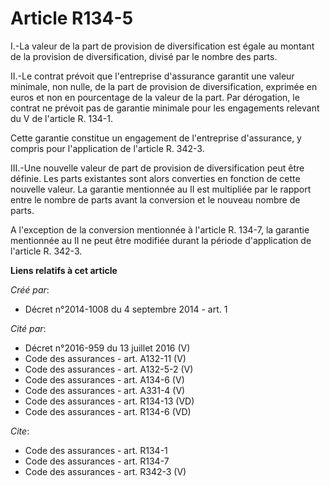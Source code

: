 # Article R134-5

I.-La valeur de la part de provision de diversification est égale au montant de la provision de diversification, divisé par
le nombre des parts. 

II.-Le contrat prévoit que l'entreprise d'assurance garantit une valeur minimale, non nulle, de la part de provision de
diversification, exprimée en euros et non en pourcentage de la valeur de la part. Par dérogation, le contrat ne prévoit pas
de garantie minimale pour les engagements relevant du V de l'article R. 134-1. 

Cette garantie constitue un engagement de l'entreprise d'assurance, y compris pour l'application de l'article R. 342-3. 

III.-Une nouvelle valeur de part de provision de diversification peut être définie. Les parts existantes sont alors
converties en fonction de cette nouvelle valeur. La garantie mentionnée au II est multipliée par le rapport entre le nombre
de parts avant la conversion et le nouveau nombre de parts. 

A l'exception de la conversion mentionnée à l'article R. 134-7, la garantie mentionnée au II ne peut être modifiée durant la
période d'application de l'article R. 342-3.

**Liens relatifs à cet article**

_Créé par_:

  - Décret n°2014-1008 du 4 septembre 2014 - art. 1

_Cité par_:

  - Décret n°2016-959 du 13 juillet 2016 (V)
  - Code des assurances - art. A132-11 (V)
  - Code des assurances - art. A132-5-2 (V)
  - Code des assurances - art. A134-6 (V)
  - Code des assurances - art. A331-4 (V)
  - Code des assurances - art. R134-13 (VD)
  - Code des assurances - art. R134-6 (VD)

_Cite_:

  - Code des assurances - art. R134-1
  - Code des assurances - art. R134-7
  - Code des assurances - art. R342-3 (V)
